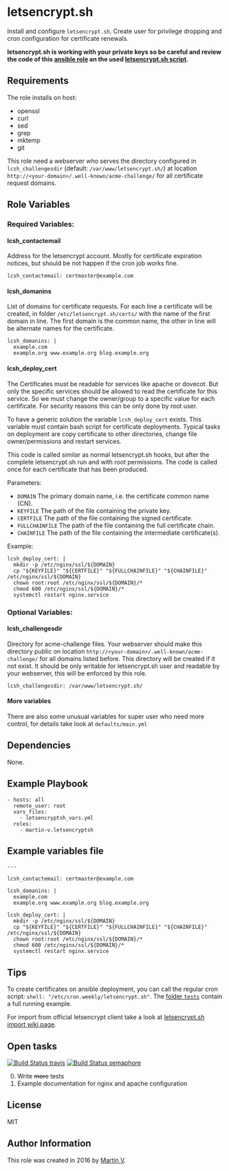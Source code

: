 letsencrypt.sh
==============

Install and configure `letsencrypt.sh`. Create user for privilege dropping
and cron configuration for certificate renewals.


**letsencrypt.sh is working with your private keys so be careful and review
the code of this [ansible role](https://github.com/martin-v/ansible-letsencryptsh)
an the used [letsencrypt.sh script](https://github.com/lukas2511/letsencrypt.sh/blob/2099c77fee3e7a15c5cea93063248af4569bf8de/letsencrypt.sh).**


Requirements
------------

The role installs on host:

  * openssl
  * curl
  * sed
  * grep
  * mktemp
  * git

This role need a webserver who serves the directory configured in `lcsh_challengesdir`
(default: `/var/www/letsencrypt.sh/`) at location
`http://<your-domain>/.well-known/acme-challenge/` for all certificate
request domains.


Role Variables
--------------

### Required Variables:

#### lcsh_contactemail

Address for the letsencrypt account. Mostly for certificate expiration notices,
but should be not happen if the cron job works fine.

    lcsh_contactemail: certmaster@example.com


#### lcsh_domanins

List of domains for certificate requests. For each line a certificate will
be created, in folder `/etc/letsencrypt.sh/certs/` with the name of the first
domain in line. The first domain is the common name, the other in line will
be alternate names for the certificate.

    lcsh_domanins: |
      example.com
      example.org www.example.org blog.example.org


#### lcsh_deploy_cert

The Certificates must be readable for services like apache or dovecot.
But only the specific services should be allowed to read the certificate
for this service. So we must change the owner/group to a specific value
for each certificate. For security reasons this can be only done by root
user.

To have a generic solution the variable `lcsh_deploy_cert`
exists. This variable must contain bash script for certificate
deployments. Typical tasks on deployment are copy certificate to other
directories, change file owner/permissions and restart services.

This code is called similar as normal letsencrypt.sh hooks, but after the
complete letsencrypt.sh run and with root permissions. The code is called
once for each certificate that has been produced.

Parameters:

* `DOMAIN`
  The primary domain name, i.e. the certificate common name (CN).
* `KEYFILE`
  The path of the file containing the private key.
* `CERTFILE`
  The path of the file containing the signed certificate.
* `FULLCHAINFILE`
  The path of the file containing the full certificate chain.
* `CHAINFILE`
  The path of the file containing the intermediate certificate(s).

Example:

    lcsh_deploy_cert: |
      mkdir -p /etc/nginx/ssl/${DOMAIN}
      cp "${KEYFILE}" "${CERTFILE}" "${FULLCHAINFILE}" "${CHAINFILE}" /etc/nginx/ssl/${DOMAIN}
      chown root:root /etc/nginx/ssl/${DOMAIN}/*
      chmod 600 /etc/nginx/ssl/${DOMAIN}/*
      systemctl restart nginx.service


### Optional Variables:

#### lcsh_challengesdir

Directory for acme-challenge files. Your webserver should make this directory
public on location `http://<your-domain>/.well-known/acme-challenge/` for all domains listed
before. This directory will be created if it not exist. It should be only
writable for letsencrypt.sh user and readable by your webserver, this will
be enforced by this role.

    lcsh_challengesdir: /var/www/letsencrypt.sh/


#### More variables

There are also some unusual variables for super user who need more control,
for details take look at `defaults/main.yml`


Dependencies
------------

None.


Example Playbook
----------------

    - hosts: all
      remote_user: root
      vars_files:
        - letsencryptsh_vars.yml
      roles:
        - martin-v.letsencryptsh



Example variables file
----------------------

    ---

    lcsh_contactemail: certmaster@example.com

    lcsh_domanins: |
      example.com
      example.org www.example.org blog.example.org

    lcsh_deploy_cert: |
      mkdir -p /etc/nginx/ssl/${DOMAIN}
      cp "${KEYFILE}" "${CERTFILE}" "${FULLCHAINFILE}" "${CHAINFILE}" /etc/nginx/ssl/${DOMAIN}
      chown root:root /etc/nginx/ssl/${DOMAIN}/*
      chmod 600 /etc/nginx/ssl/${DOMAIN}/*
      systemctl restart nginx.service


Tips
----

To create certificates on ansible deployment, you can call the regular cron
script: `shell: "/etc/cron.weekly/letsencrypt.sh"`. The
[folder `tests`](https://github.com/martin-v/ansible-letsencryptsh/tree/master/tests)
contain a full running example.


For import from official letsencrypt client take a look at
[letsencrypt.sh import wiki page](https://github.com/lukas2511/letsencrypt.sh/wiki/Import-from-official-letsencrypt-client).


Open tasks
----------

[![Build Status travis](https://travis-ci.org/martin-v/ansible-letsencryptsh.svg?branch=master)](https://travis-ci.org/martin-v/ansible-letsencryptsh)
[![Build Status semaphore](https://semaphoreci.com/api/v1/martin-v/ansible-letsencryptsh/branches/master/badge.svg)](https://semaphoreci.com/martin-v/ansible-letsencryptsh)

0. Write <del>more</del> tests
0. Example documentation for nginx and apache configuration


License
-------

MIT

Author Information
------------------

This role was created in 2016 by [Martin V](https://github.com/martin-v).
